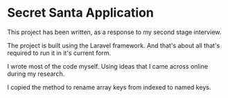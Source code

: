 # Secret Santa Application

This project has been written, as a response to my second stage interview.

The project is built using the Laravel framework. And that's about all that's required to run it in it's current form.

I wrote most of the code myself. Using ideas that I came across online during my research.

I copied the method to rename array keys from indexed to named keys.
